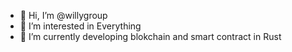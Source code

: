 - 👋 Hi, I’m @willygroup
- 👀 I’m interested in Everything
- 🌱 I’m currently developing blokchain and smart contract in Rust

<!---
willygroup/willygroup is a ✨ special ✨ repository because its `README.md` (this file) appears on your GitHub profile.
You can click the Preview link to take a look at your changes.
--->
